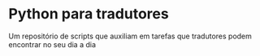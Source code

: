 # Python para tradutores
Um repositório de scripts que auxiliam em tarefas que tradutores podem encontrar no seu dia a dia
